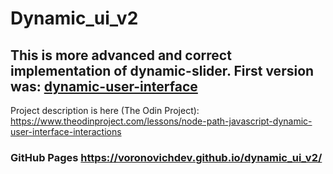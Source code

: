 # Dynamic_ui_v2

## This is more advanced and correct implementation of dynamic-slider. First version was: [dynamic-user-interface](https://github.com/VoronovichDev/dynamic-user-interface)

Project description is here (The Odin Project): https://www.theodinproject.com/lessons/node-path-javascript-dynamic-user-interface-interactions

### GitHub Pages https://voronovichdev.github.io/dynamic_ui_v2/
